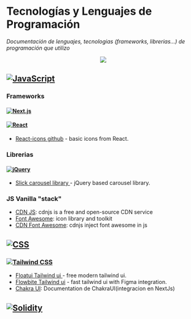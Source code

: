 # Tecnologías y Lenguajes de Programación

*Documentación de lenguajes, tecnologias (frameworks, librerias...) de programación que utilizo*

<p align="center">
 <a href="#">
    <img src="https://skillicons.dev/icons?i=solidity,git,ipfs,express,github,html,css,styledcomponents,tailwind,js,ts,md,prisma,mongodb,nextjs,nodejs,react,redux,threejs,ableton,bash,java,vscode,firebase,py,tensorflow,discord,docker&perline=14" />
 </a>
</p>


## [![JavaScript](https://img.shields.io/badge/-JavaScript-F7DF1E?style=for-the-badge&logo=javascript&logoColor=black)](https://developer.mozilla.org/es/docs/Web/JavaScript)
### Frameworks 
#### [![Next.js](https://img.shields.io/badge/Next.js-%23111111.svg?style=for-the-badge&logo=next.js&logoColor=white)](https://nextjs.org/docs)
#### [![React](https://img.shields.io/badge/-React-61DAFB?style=for-the-badge&logo=react&logoColor=white)](https://react.dev/learn)
- [React-icons github](https://react-icons.github.io/react-icons/) - basic icons from React.
### Librerias
#### [![jQuery](https://img.shields.io/badge/-jQuery-0769AD?style=for-the-badge&logo=jquery&logoColor=white)](https://jquery.com/)
- [Slick carousel library ](https://kenwheeler.github.io/slick/) - jQuery based carousel library.
### JS Vanilla "stack"
<!-- Esto serian herramientas: CDN -->
- [CDN JS](https://cdnjs.com/): cdnjs is a free and open-source CDN service
- [Font Awesome](https://fontawesome.com/): icon library and toolkit
- [CDN Font Awesome](https://cdnjs.com/libraries/font-awesome): cdnjs inject font awesome in js



## [![CSS](https://img.shields.io/badge/-CSS-1572B6?style=for-the-badge&logo=css3&logoColor=white)](https://developer.mozilla.org/es/docs/Web/CSS)
### [![Tailwind CSS](https://img.shields.io/badge/Tailwind%20CSS-%231a202c.svg?style=for-the-badge&logo=tailwind-css&logoColor=38b2ac)](https://tailwindcss.com/)
 
- [Floatui Tailwind ui ](https://floatui.com/) - free modern tailwind ui.
- [Flowbite Tailwind ui](https://flowbite.com/) - fast tailwind ui with Figma integration.
- [Chakra UI](https://chakra-ui.com/getting-started/nextjs-app-guide): Documentation de ChakraUI(integracion en NextJs)
## [![Solidity](https://img.shields.io/badge/-Solidity-363636?style=for-the-badge&logo=solidity&logoColor=white)](https://docs.soliditylang.org/en/v0.8.23/)




